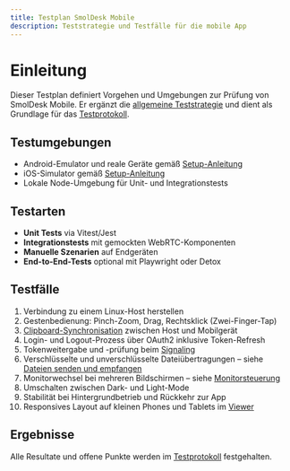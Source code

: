 ```yaml
---
title: Testplan SmolDesk Mobile
description: Teststrategie und Testfälle für die mobile App
---
```


# Einleitung
Dieser Testplan definiert Vorgehen und Umgebungen zur Prüfung von SmolDesk Mobile. Er ergänzt die [allgemeine Teststrategie](../testing/strategy.md) und dient als Grundlage für das [Testprotokoll](./testprotokoll.md).

## Testumgebungen
- Android-Emulator und reale Geräte gemäß [Setup-Anleitung](./setup-android.md)
- iOS-Simulator gemäß [Setup-Anleitung](./setup-ios.md)
- Lokale Node-Umgebung für Unit- und Integrationstests

## Testarten
- **Unit Tests** via Vitest/Jest
- **Integrationstests** mit gemockten WebRTC-Komponenten
- **Manuelle Szenarien** auf Endgeräten
- **End-to-End-Tests** optional mit Playwright oder Detox

## Testfälle
1. Verbindung zu einem Linux-Host herstellen
2. Gestenbedienung: Pinch-Zoom, Drag, Rechtsklick (Zwei-Finger-Tap)
3. [Clipboard-Synchronisation](../usage/clipboard.md) zwischen Host und Mobilgerät
4. Login- und Logout-Prozess über OAuth2 inklusive Token-Refresh
5. Tokenweitergabe und -prüfung beim [Signaling](./mobile-signaling.md)
6. Verschlüsselte und unverschlüsselte Dateiübertragungen – siehe [Dateien senden und empfangen](../usage/files.md)
7. Monitorwechsel bei mehreren Bildschirmen – siehe [Monitorsteuerung](../usage/monitors.md)
8. Umschalten zwischen Dark- und Light-Mode
9. Stabilität bei Hintergrundbetrieb und Rückkehr zur App
10. Responsives Layout auf kleinen Phones und Tablets im [Viewer](../usage/viewer.md)

## Ergebnisse
Alle Resultate und offene Punkte werden im [Testprotokoll](./testprotokoll.md) festgehalten.
